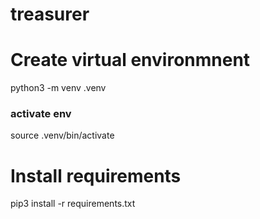 # treasurer


# Create virtual environmnent
python3 -m venv .venv

### activate env
source .venv/bin/activate

# Install requirements
pip3 install -r requirements.txt